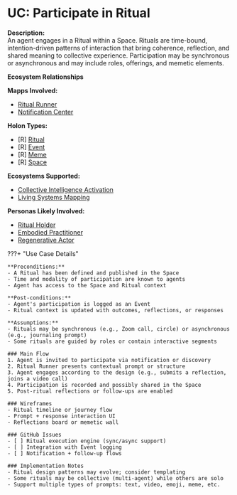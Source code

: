 # UC: Participate in Ritual

**Description:**  
An agent engages in a Ritual within a Space. Rituals are time-bound, intention-driven patterns of interaction that bring coherence, reflection, and shared meaning to collective experience. Participation may be synchronous or asynchronous and may include roles, offerings, and memetic elements.

**Ecosystem Relationships**

**Mapps Involved:**
- [Ritual Runner](../mapps/ritual-runner.md)
- [Notification Center](../mapps/notification-center.md)

**Holon Types:**
- [R] [Ritual](../holon-types.md#ritual)
- [R] [Event](../holon-types.md#event)
- [R] [Meme](../holon-types.md#meme)
- [R] [Space](../holon-types.md#space)

**Ecosystems Supported:**
- [Collective Intelligence Activation](../ecosystem-activation.md#1-empowered-agents-holarchy)
- [Living Systems Mapping](../ecosystem-activation.md#5-natural-resource-commons)

**Personas Likely Involved:**
- [Ritual Holder](../personas/ritual-holder.md)
- [Embodied Practitioner](../personas/embodied-practitioner.md)
- [Regenerative Actor](../personas/regenerative-actor.md)

???+ "Use Case Details"

    **Preconditions:**  
    - A Ritual has been defined and published in the Space  
    - Time and modality of participation are known to agents  
    - Agent has access to the Space and Ritual context  

    **Post-conditions:**  
    - Agent's participation is logged as an Event  
    - Ritual context is updated with outcomes, reflections, or responses  

    **Assumptions:**  
    - Rituals may be synchronous (e.g., Zoom call, circle) or asynchronous (e.g., journaling prompt)  
    - Some rituals are guided by roles or contain interactive segments  

    ### Main Flow  
    1. Agent is invited to participate via notification or discovery  
    2. Ritual Runner presents contextual prompt or structure  
    3. Agent engages according to the design (e.g., submits a reflection, joins a video call)  
    4. Participation is recorded and possibly shared in the Space  
    5. Post-ritual reflections or follow-ups are enabled  

    ### Wireframes  
    - Ritual timeline or journey flow  
    - Prompt + response interaction UI  
    - Reflections board or memetic wall  

    ### GitHub Issues  
    - [ ] Ritual execution engine (sync/async support)  
    - [ ] Integration with Event logging  
    - [ ] Notification + follow-up flows  

    ### Implementation Notes  
    - Ritual design patterns may evolve; consider templating  
    - Some rituals may be collective (multi-agent) while others are solo  
    - Support multiple types of prompts: text, video, emoji, meme, etc.